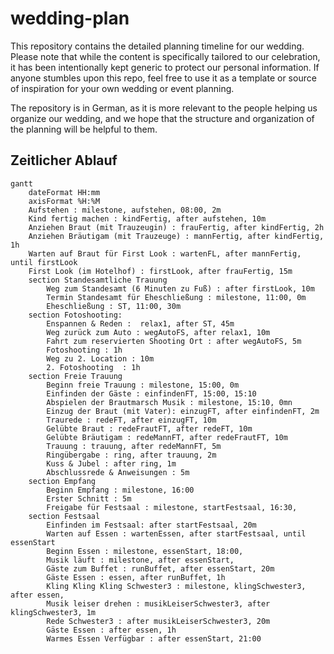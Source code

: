 # wedding-plan
This repository contains the detailed planning timeline for our wedding. Please note that while the content is specifically tailored to our celebration, it has been intentionally kept generic to protect our personal information. If anyone stumbles upon this repo, feel free to use it as a template or source of inspiration for your own wedding or event planning.

The repository is in German, as it is more relevant to the people helping us organize our wedding, and we hope that the structure and organization of the planning will be helpful to them.

## Zeitlicher Ablauf
````mermaid
gantt
    dateFormat HH:mm
    axisFormat %H:%M
    Aufstehen : milestone, aufstehen, 08:00, 2m
    Kind fertig machen : kindFertig, after aufstehen, 10m
    Anziehen Braut (mit Trauzeugin) : frauFertig, after kindFertig, 2h
    Anziehen Bräutigam (mit Trauzeuge) : mannFertig, after kindFertig, 1h
    Warten auf Braut für First Look : wartenFL, after mannFertig, until firstLook
    First Look (im Hotelhof) : firstLook, after frauFertig, 15m
    section Standesamtliche Trauung
        Weg zum Standesamt (6 Minuten zu Fuß) : after firstLook, 10m 
        Termin Standesamt für Eheschließung : milestone, 11:00, 0m
        Eheschließung : ST, 11:00, 30m
    section Fotoshooting:
        Enspannen & Reden :  relax1, after ST, 45m
        Weg zurück zum Auto : wegAutoFS, after relax1, 10m
        Fahrt zum reservierten Shooting Ort : after wegAutoFS, 5m
        Fotoshooting : 1h
        Weg zu 2. Location : 10m
        2. Fotoshooting  : 1h
    section Freie Trauung
        Beginn freie Trauung : milestone, 15:00, 0m
        Einfinden der Gäste : einfindenFT, 15:00, 15:10
        Abspielen der Brautmarsch Musik : milestone, 15:10, 0mn
        Einzug der Braut (mit Vater): einzugFT, after einfindenFT, 2m
        Traurede : redeFT, after einzugFT, 10m
        Gelübte Braut : redeFrautFT, after redeFT, 10m
        Gelübte Bräutigam : redeMannFT, after redeFrautFT, 10m
        Trauung : trauung, after redeMannFT, 5m
        Ringübergabe : ring, after trauung, 2m
        Kuss & Jubel : after ring, 1m
        Abschlussrede & Anweisungen : 5m
    section Empfang
        Beginn Empfang : milestone, 16:00
        Erster Schnitt : 5m
        Freigabe für Festsaal : milestone, startFestsaal, 16:30,
    section Festsaal
        Einfinden im Festsaal: after startFestsaal, 20m
        Warten auf Essen : wartenEssen, after startFestsaal, until essenStart
        Beginn Essen : milestone, essenStart, 18:00,
        Musik läuft : milestone, after essenStart, 
        Gäste zum Buffet : runBuffet, after essenStart, 20m
        Gäste Essen : essen, after runBuffet, 1h
        Kling Kling Kling Schwester3 : milestone, klingSchwester3, after essen,
        Musik leiser drehen : musikLeiserSchwester3, after klingSchwester3, 1m
        Rede Schwester3 : after musikLeiserSchwester3, 20m
        Gäste Essen : after essen, 1h
        Warmes Essen Verfügbar : after essenStart, 21:00
````
